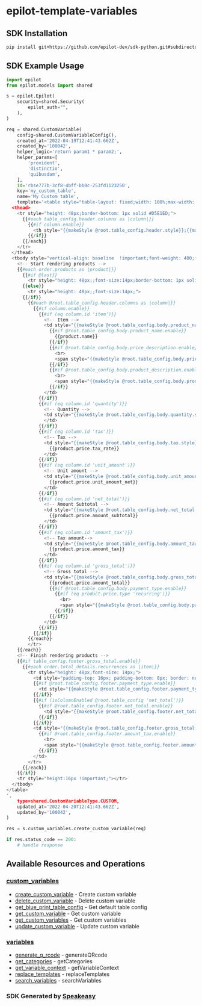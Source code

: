 # epilot-template-variables

<!-- Start SDK Installation -->
## SDK Installation

```bash
pip install git+https://github.com/epilot-dev/sdk-python.git#subdirectory=template_variables
```
<!-- End SDK Installation -->

## SDK Example Usage
<!-- Start SDK Example Usage -->


```python
import epilot
from epilot.models import shared

s = epilot.Epilot(
    security=shared.Security(
        epilot_auth="",
    ),
)

req = shared.CustomVariable(
    config=shared.CustomVariableConfig(),
    created_at='2022-04-19T12:41:43.662Z',
    created_by='100042',
    helper_logic='return param1 * param2;',
    helper_params=[
        'provident',
        'distinctio',
        'quibusdam',
    ],
    id='rbse777b-3cf8-4bff-bb0c-253fd1123250',
    key='my_custom_table',
    name='My Custom table',
    template='<table style="table-layout: fixed;width: 100%;max-width: 1000px;border-collapse: collapse;">
  <thead>
    <tr style="height: 48px;border-bottom: 1px solid #D5E1ED;">
      {{#each table_config.header.columns as |column|}}
        {{#if column.enable}}
          <th style="{{makeStyle @root.table_config.header.style}};{{makeStyle column.style}};">{{column._label}}</th>
        {{/if}}
      {{/each}}
    </tr>
  </thead>
  <tbody style="vertical-align: baseline  !important;font-weight: 400;font-size: 12px;position: relative;">
    <!-- Start rendering products -->
    {{#each order.products as |product|}}
      {{#if @last}}
        <tr style="height: 48px;;font-size:14px;border-bottom: 1px solid #D5E1ED;">
      {{else}}
        <tr style="height: 48px;;font-size:14px;">
      {{/if}}
        {{#each @root.table_config.header.columns as |column|}}
          {{#if column.enable}}
            {{#if (eq column.id 'item')}}
              <!-- Item -->
              <td style="{{makeStyle @root.table_config.body.product_name.style}}">
                {{#if @root.table_config.body.product_name.enable}}
                  {{product.name}}
                {{/if}}
                {{#if @root.table_config.body.price_description.enable}}
                  <br>
                  <span style="{{makeStyle @root.table_config.body.price_description.style}}">{{product.price.description}}</span>
                {{/if}}
                {{#if @root.table_config.body.product_description.enable}}
                  <br>
                  <span style="{{makeStyle @root.table_config.body.product_description.style}}">{{product.description}}</span>
                {{/if}}
              </td>
            {{/if}}
            {{#if (eq column.id 'quantity')}}
              <!-- Quantity -->
              <td style="{{makeStyle @root.table_config.body.quantity.style}}">{{product.price.quantity}}
              </td>
            {{/if}}
            {{#if (eq column.id 'tax')}}
              <!-- Tax -->
              <td style="{{makeStyle @root.table_config.body.tax.style}}">
                {{product.price.tax_rate}}
              </td>
            {{/if}}
            {{#if (eq column.id 'unit_amount')}}
              <!-- Unit amount -->
              <td style="{{makeStyle @root.table_config.body.unit_amount.style}}">
                {{product.price.unit_amount_net}}
              </td>
            {{/if}}
            {{#if (eq column.id 'net_total')}}
              <!-- Amount Subtotal -->
              <td style="{{makeStyle @root.table_config.body.net_total.style}}">
                {{product.price.amount_subtotal}}
              </td>
            {{/if}}
            {{#if (eq column.id 'amount_tax')}}
              <!-- Tax amount-->
              <td style="{{makeStyle @root.table_config.body.amount_tax.style}}">
                {{product.price.amount_tax}}
              </td>
            {{/if}}
            {{#if (eq column.id 'gross_total')}}
              <!-- Gross total -->
              <td style="{{makeStyle @root.table_config.body.gross_total.style}}">
                {{product.price.amount_total}}
                {{#if @root.table_config.body.payment_type.enable}}
                  {{#if (eq product.price.type 'recurring')}}
                    <br>
                    <span style="{{makeStyle @root.table_config.body.payment_type.style}}">{{product.price.billing_period}}</span>
                  {{/if}}
                {{/if}}
              </td>
            {{/if}}
          {{/if}}
        {{/each}}
        </tr>
    {{/each}}
    <!-- Finish rendering products -->
    {{#if table_config.footer.gross_total.enable}}
      {{#each order.total_details.recurrences as |item|}}
        <tr style="height: 48px;font-size: 14px;">
          <td style="padding-top: 16px; padding-bottom: 8px; border: none !important; vertical-align: top;" colspan="{{calculate_colspan @root.table_config}}"></td>
          {{#if @root.table_config.footer.payment_type.enable}}
            <td style="{{makeStyle @root.table_config.footer.payment_type.style}}" colspan="2">{{item.billing_period}}</td>
          {{/if}}
          {{#if (isColumnEnabled @root.table_config 'net_total')}}
            {{#if @root.table_config.footer.net_total.enable}}
              <td style="{{makeStyle @root.table_config.footer.net_total.style}}">{{item.amount_subtotal}}</td>
            {{/if}}
          {{/if}}
          <td style="{{makeStyle @root.table_config.footer.gross_total.style}}">{{item.amount_total}}
            {{#if @root.table_config.footer.amount_tax.enable}}
              <br>
              <span style="{{makeStyle @root.table_config.footer.amount_tax.style}}">{{item.full_amount_tax}}</span>
            {{/if}}
          </td>
        </tr>
      {{/each}}
    {{/if}}
    <tr style="height:16px !important;"></tr>
  </tbody>
</table>
',
    type=shared.CustomVariableType.CUSTOM,
    updated_at='2022-04-20T12:41:43.662Z',
    updated_by='100042',
)

res = s.custom_variables.create_custom_variable(req)

if res.status_code == 200:
    # handle response
```
<!-- End SDK Example Usage -->

<!-- Start SDK Available Operations -->
## Available Resources and Operations


### [custom_variables](docs/sdks/customvariables/README.md)

* [create_custom_variable](docs/sdks/customvariables/README.md#create_custom_variable) - Create custom variable
* [delete_custom_variable](docs/sdks/customvariables/README.md#delete_custom_variable) - Delete custom variable
* [get_blue_print_table_config](docs/sdks/customvariables/README.md#get_blue_print_table_config) - Get default table config
* [get_custom_variable](docs/sdks/customvariables/README.md#get_custom_variable) - Get custom variable
* [get_custom_variables](docs/sdks/customvariables/README.md#get_custom_variables) - Get custom variables
* [update_custom_variable](docs/sdks/customvariables/README.md#update_custom_variable) - Update custom variable

### [variables](docs/sdks/variables/README.md)

* [generate_q_rcode](docs/sdks/variables/README.md#generate_q_rcode) - generateQRcode
* [get_categories](docs/sdks/variables/README.md#get_categories) - getCategories
* [get_variable_context](docs/sdks/variables/README.md#get_variable_context) - getVariableContext
* [replace_templates](docs/sdks/variables/README.md#replace_templates) - replaceTemplates
* [search_variables](docs/sdks/variables/README.md#search_variables) - searchVariables
<!-- End SDK Available Operations -->

### SDK Generated by [Speakeasy](https://docs.speakeasyapi.dev/docs/using-speakeasy/client-sdks)
